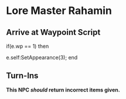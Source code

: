 # Lore Master Rahamin
## Arrive at Waypoint Script

if(e.wp == 1) then


e.self:SetAppearance(3);
end

## Turn-Ins



**This NPC *should* return incorrect items given.**





